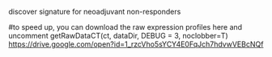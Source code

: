 discover signature for neoadjuvant non-responders

#to speed up, you can download the raw expression profiles here and uncomment getRawDataCT(ct, dataDir, DEBUG = 3, noclobber=T)
https://drive.google.com/open?id=1_rzcVho5sYCY4E0FqJch7hdvwVEBcNQf